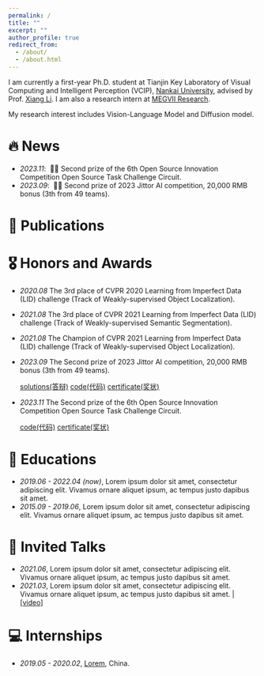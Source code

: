 ```yaml
---
permalink: /
title: ""
excerpt: ""
author_profile: true
redirect_from: 
  - /about/
  - /about.html
---
```


<span class='anchor' id='about-me'></span>

I am currently a first-year Ph.D. student at Tianjin Key Laboratory of Visual Computing and Intelligent Perception (VCIP), [Nankai University](https://en.nankai.edu.cn/), advised by Prof. [Xiang Li](http://implus.github.io/). I am also a research intern at [MEGVII Research](https://research.megvii.com/).

My research interest includes Vision-Language Model and Diffusion model. 


# 🔥 News
- *2023.11*: &nbsp;🎉🎉 Second prize of the 6th Open Source Innovation Competition Open Source Task Challenge Circuit. 
- *2023.09*: &nbsp;🎉🎉 Second prize of 2023 Jittor AI competition, 20,000 RMB bonus (3th from 49 teams). 

# 📝 Publications 



# 🎖 Honors and Awards
- *2020.08* The 3rd place of CVPR 2020 Learning from Imperfect Data (LID) challenge (Track of Weakly-supervised Object Localization). 
- *2021.08* The 3rd place of CVPR 2021 Learning from Imperfect Data (LID) challenge (Track of Weakly-supervised Semantic Segmentation). 
- *2021.08* The Champion of CVPR 2021 Learning from Imperfect Data (LID) challenge (Track of Weakly-supervised Object Localization).
- *2023.09* The Second prize of 2023 Jittor AI competition, 20,000 RMB bonus (3th from 49 teams).

  [solutions(答辩)](https://docs.google.com/presentation/d/1dGCrVgahOedlZOG39SkQG2bvBo0D3wEo/edit?usp=sharing&ouid=117231763684180453695&rtpof=true&sd=true) [code(代码)](https://github.com/Rose-41/USS-jittor) [certificate(奖状)](https://github.com/IMPlus-PCALab/AICompetition/blob/main/certificate/2023%E8%AE%A1%E5%9B%BE%E4%BA%BA%E5%B7%A5%E6%99%BA%E8%83%BD%E6%8C%91%E6%88%98%E8%B5%9B%E5%A4%A7%E8%A7%84%E6%A8%A1%E6%97%A0%E7%9B%91%E7%9D%A3%E8%AF%AD%E4%B9%89%E5%88%86%E5%89%B2%E4%BA%8C%E7%AD%89%E5%A5%96.jpg) 
- *2023.11* The Second prize of the 6th Open Source Innovation Competition Open Source Task Challenge Circuit.

  [code(代码)](https://github.com/Rose-41/USS-jittor) [certificate(奖状)](https://github.com/IMPlus-PCALab/AICompetition/blob/main/certificate/2023%E7%AC%AC%E5%85%AD%E5%B1%8A%E5%BC%80%E6%BA%90%E5%88%9B%E6%96%B0%E5%A4%A7%E8%B5%9B%E5%BC%80%E6%BA%90%E4%BB%BB%E5%8A%A1%E6%8C%91%E6%88%98%E8%B5%9B%E9%81%93%E4%BA%8C%E7%AD%89%E5%A5%96.pdf)
  
# 📖 Educations
- *2019.06 - 2022.04 (now)*, Lorem ipsum dolor sit amet, consectetur adipiscing elit. Vivamus ornare aliquet ipsum, ac tempus justo dapibus sit amet. 
- *2015.09 - 2019.06*, Lorem ipsum dolor sit amet, consectetur adipiscing elit. Vivamus ornare aliquet ipsum, ac tempus justo dapibus sit amet. 

# 💬 Invited Talks
- *2021.06*, Lorem ipsum dolor sit amet, consectetur adipiscing elit. Vivamus ornare aliquet ipsum, ac tempus justo dapibus sit amet. 
- *2021.03*, Lorem ipsum dolor sit amet, consectetur adipiscing elit. Vivamus ornare aliquet ipsum, ac tempus justo dapibus sit amet.  \| [\[video\]](https://github.com/)

# 💻 Internships
- *2019.05 - 2020.02*, [Lorem](https://github.com/), China.
